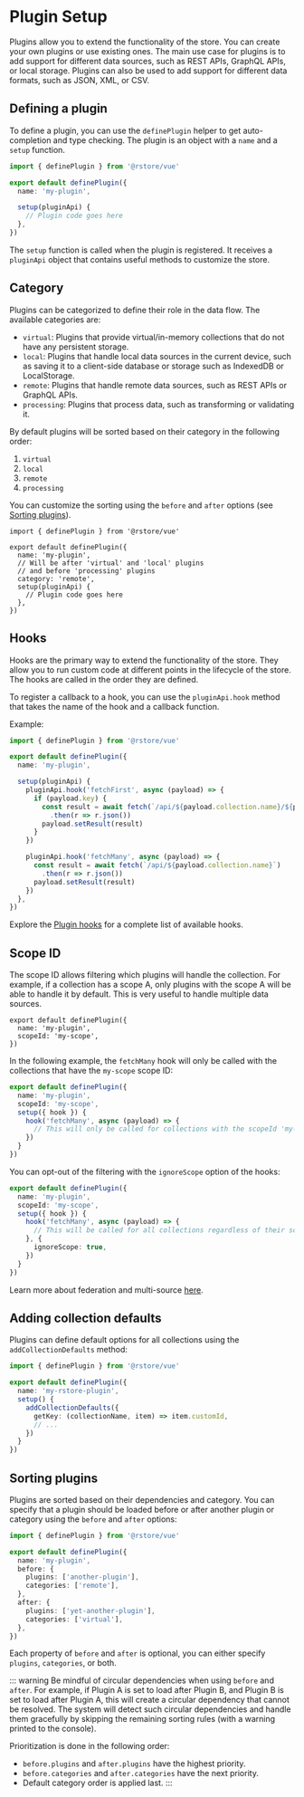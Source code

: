 # Plugin Setup

Plugins allow you to extend the functionality of the store. You can create your own plugins or use existing ones. The main use case for plugins is to add support for different data sources, such as REST APIs, GraphQL APIs, or local storage. Plugins can also be used to add support for different data formats, such as JSON, XML, or CSV.

## Defining a plugin

To define a plugin, you can use the `definePlugin` helper to get auto-completion and type checking. The plugin is an object with a `name` and a `setup` function.

```ts
import { definePlugin } from '@rstore/vue'

export default definePlugin({
  name: 'my-plugin',

  setup(pluginApi) {
    // Plugin code goes here
  },
})
```

The `setup` function is called when the plugin is registered. It receives a `pluginApi` object that contains useful methods to customize the store.

## Category

Plugins can be categorized to define their role in the data flow. The available categories are:

- `virtual`: Plugins that provide virtual/in-memory collections that do not have any persistent storage.
- `local`: Plugins that handle local data sources in the current device, such as saving it to a client-side database or storage such as IndexedDB or LocalStorage.
- `remote`: Plugins that handle remote data sources, such as REST APIs or GraphQL APIs.
- `processing`: Plugins that process data, such as transforming or validating it.

By default plugins will be sorted based on their category in the following order:

1. `virtual`
2. `local`
3. `remote`
4. `processing`

You can customize the sorting using the `before` and `after` options (see [Sorting plugins](#sorting-plugins)).

```ts{5-7}
import { definePlugin } from '@rstore/vue'

export default definePlugin({
  name: 'my-plugin',
  // Will be after 'virtual' and 'local' plugins
  // and before 'processing' plugins
  category: 'remote',
  setup(pluginApi) {
    // Plugin code goes here
  },
})
```

## Hooks

Hooks are the primary way to extend the functionality of the store. They allow you to run custom code at different points in the lifecycle of the store. The hooks are called in the order they are defined.

To register a callback to a hook, you can use the `pluginApi.hook` method that takes the name of the hook and a callback function.

Example:

```ts
import { definePlugin } from '@rstore/vue'

export default definePlugin({
  name: 'my-plugin',

  setup(pluginApi) {
    pluginApi.hook('fetchFirst', async (payload) => {
      if (payload.key) {
        const result = await fetch(`/api/${payload.collection.name}/${payload.key}`)
          .then(r => r.json())
        payload.setResult(result)
      }
    })

    pluginApi.hook('fetchMany', async (payload) => {
      const result = await fetch(`/api/${payload.collection.name}`)
        .then(r => r.json())
      payload.setResult(result)
    })
  },
})
```

Explore the [Plugin hooks](./hooks.md) for a complete list of available hooks.

## Scope ID

The scope ID allows filtering which plugins will handle the collection. For example, if a collection has a scope A, only plugins with the scope A will be able to handle it by default. This is very useful to handle multiple data sources.

```ts{3}
export default definePlugin({
  name: 'my-plugin',
  scopeId: 'my-scope',
})
```

In the following example, the `fetchMany` hook will only be called with the collections that have the `my-scope` scope ID:

```ts
export default definePlugin({
  name: 'my-plugin',
  scopeId: 'my-scope',
  setup({ hook }) {
    hook('fetchMany', async (payload) => {
      // This will only be called for collections with the scopeId 'my-scope'
    })
  }
})
```

You can opt-out of the filtering with the `ignoreScope` option of the hooks:

```ts
export default definePlugin({
  name: 'my-plugin',
  scopeId: 'my-scope',
  setup({ hook }) {
    hook('fetchMany', async (payload) => {
      // This will be called for all collections regardless of their scopeId
    }, {
      ignoreScope: true,
    })
  }
})
```

Learn more about federation and multi-source [here](../schema/federation.md).

## Adding collection defaults

Plugins can define default options for all collections using the `addCollectionDefaults` method:

```ts
import { definePlugin } from '@rstore/vue'

export default definePlugin({
  name: 'my-rstore-plugin',
  setup() {
    addCollectionDefaults({
      getKey: (collectionName, item) => item.customId,
      // ...
    })
  }
})
```

## Sorting plugins

Plugins are sorted based on their dependencies and category. You can specify that a plugin should be loaded before or after another plugin or category using the `before` and `after` options:

```ts
import { definePlugin } from '@rstore/vue'

export default definePlugin({
  name: 'my-plugin',
  before: {
    plugins: ['another-plugin'],
    categories: ['remote'],
  },
  after: {
    plugins: ['yet-another-plugin'],
    categories: ['virtual'],
  },
})
```

Each property of `before` and `after` is optional, you can either specify `plugins`, `categories`, or both.

::: warning
Be mindful of circular dependencies when using `before` and `after`. For example, if Plugin A is set to load after Plugin B, and Plugin B is set to load after Plugin A, this will create a circular dependency that cannot be resolved. The system will detect such circular dependencies and handle them gracefully by skipping the remaining sorting rules (with a warning printed to the console).

Prioritization is done in the following order:

- `before.plugins` and `after.plugins` have the highest priority.
- `before.categories` and `after.categories` have the next priority.
- Default category order is applied last.
:::
